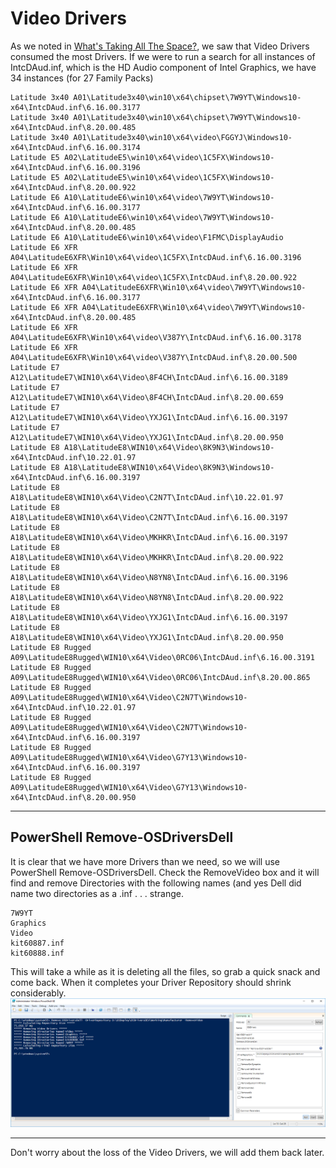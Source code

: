 # Video Drivers

As we noted in [What's Taking All The Space?](/drivers/whats-taking-all-the-space.md), we saw that Video Drivers consumed the most Drivers.  If we were to run a search for all instances of IntcDAud.inf, which is the HD Audio component of Intel Graphics, we have 34 instances \(for 27 Family Packs\)

```
Latitude 3x40 A01\Latitude3x40\win10\x64\chipset\7W9YT\Windows10-x64\IntcDAud.inf\6.16.00.3177
Latitude 3x40 A01\Latitude3x40\win10\x64\chipset\7W9YT\Windows10-x64\IntcDAud.inf\8.20.00.485
Latitude 3x40 A01\Latitude3x40\win10\x64\video\FGGYJ\Windows10-x64\IntcDAud.inf\6.16.00.3174
Latitude E5 A02\LatitudeE5\win10\x64\video\1C5FX\Windows10-x64\IntcDAud.inf\6.16.00.3196
Latitude E5 A02\LatitudeE5\win10\x64\video\1C5FX\Windows10-x64\IntcDAud.inf\8.20.00.922
Latitude E6 A10\LatitudeE6\win10\x64\video\7W9YT\Windows10-x64\IntcDAud.inf\6.16.00.3177
Latitude E6 A10\LatitudeE6\win10\x64\video\7W9YT\Windows10-x64\IntcDAud.inf\8.20.00.485
Latitude E6 A10\LatitudeE6\win10\x64\video\F1FMC\DisplayAudio
Latitude E6 XFR A04\LatitudeE6XFR\Win10\x64\video\1C5FX\IntcDAud.inf\6.16.00.3196
Latitude E6 XFR A04\LatitudeE6XFR\Win10\x64\video\1C5FX\IntcDAud.inf\8.20.00.922
Latitude E6 XFR A04\LatitudeE6XFR\Win10\x64\video\7W9YT\Windows10-x64\IntcDAud.inf\6.16.00.3177
Latitude E6 XFR A04\LatitudeE6XFR\Win10\x64\video\7W9YT\Windows10-x64\IntcDAud.inf\8.20.00.485
Latitude E6 XFR A04\LatitudeE6XFR\Win10\x64\video\V387Y\IntcDAud.inf\6.16.00.3178
Latitude E6 XFR A04\LatitudeE6XFR\Win10\x64\video\V387Y\IntcDAud.inf\8.20.00.500
Latitude E7 A12\LatitudeE7\WIN10\x64\Video\8F4CH\IntcDAud.inf\6.16.00.3189
Latitude E7 A12\LatitudeE7\WIN10\x64\Video\8F4CH\IntcDAud.inf\8.20.00.659
Latitude E7 A12\LatitudeE7\WIN10\x64\Video\YXJG1\IntcDAud.inf\6.16.00.3197
Latitude E7 A12\LatitudeE7\WIN10\x64\Video\YXJG1\IntcDAud.inf\8.20.00.950
Latitude E8 A18\LatitudeE8\WIN10\x64\Video\8K9N3\Windows10-x64\IntcDAud.inf\10.22.01.97
Latitude E8 A18\LatitudeE8\WIN10\x64\Video\8K9N3\Windows10-x64\IntcDAud.inf\6.16.00.3197
Latitude E8 A18\LatitudeE8\WIN10\x64\Video\C2N7T\IntcDAud.inf\10.22.01.97
Latitude E8 A18\LatitudeE8\WIN10\x64\Video\C2N7T\IntcDAud.inf\6.16.00.3197
Latitude E8 A18\LatitudeE8\WIN10\x64\Video\MKHKR\IntcDAud.inf\6.16.00.3197
Latitude E8 A18\LatitudeE8\WIN10\x64\Video\MKHKR\IntcDAud.inf\8.20.00.922
Latitude E8 A18\LatitudeE8\WIN10\x64\Video\N8YN8\IntcDAud.inf\6.16.00.3196
Latitude E8 A18\LatitudeE8\WIN10\x64\Video\N8YN8\IntcDAud.inf\8.20.00.922
Latitude E8 A18\LatitudeE8\WIN10\x64\Video\YXJG1\IntcDAud.inf\6.16.00.3197
Latitude E8 A18\LatitudeE8\WIN10\x64\Video\YXJG1\IntcDAud.inf\8.20.00.950
Latitude E8 Rugged A09\LatitudeE8Rugged\WIN10\x64\Video\0RC06\IntcDAud.inf\6.16.00.3191
Latitude E8 Rugged A09\LatitudeE8Rugged\WIN10\x64\Video\0RC06\IntcDAud.inf\8.20.00.865
Latitude E8 Rugged A09\LatitudeE8Rugged\WIN10\x64\Video\C2N7T\Windows10-x64\IntcDAud.inf\10.22.01.97
Latitude E8 Rugged A09\LatitudeE8Rugged\WIN10\x64\Video\C2N7T\Windows10-x64\IntcDAud.inf\6.16.00.3197
Latitude E8 Rugged A09\LatitudeE8Rugged\WIN10\x64\Video\G7Y13\Windows10-x64\IntcDAud.inf\6.16.00.3197
Latitude E8 Rugged A09\LatitudeE8Rugged\WIN10\x64\Video\G7Y13\Windows10-x64\IntcDAud.inf\8.20.00.950
```

---

## PowerShell Remove-OSDriversDell

It is clear that we have more Drivers than we need, so we will use PowerShell Remove-OSDriversDell.  Check the RemoveVideo box and it will find and remove Directories with the following names \(and yes Dell did name two directories as a .inf . . . strange.

```
7W9YT
Graphics
Video
kit60887.inf
kit60888.inf
```

This will take a while as it is deleting all the files, so grab a quick snack and come back.  When it completes your Driver Repository should shrink considerably.![](/assets/2017-11-17_14-38-40.png)

---

Don't worry about the loss of the Video Drivers, we will add them back later.

